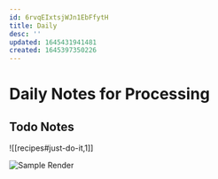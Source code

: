 ```yaml
---
id: 6rvqEIxtsjWJn1EbFfytH
title: Daily
desc: ''
updated: 1645431941481
created: 1645397350226
---
```

# Daily Notes for Processing

## Todo Notes

![[recipes#just-do-it,1]]

![Sample Render](/assets/images/2022-02-21-10-19-56.png)